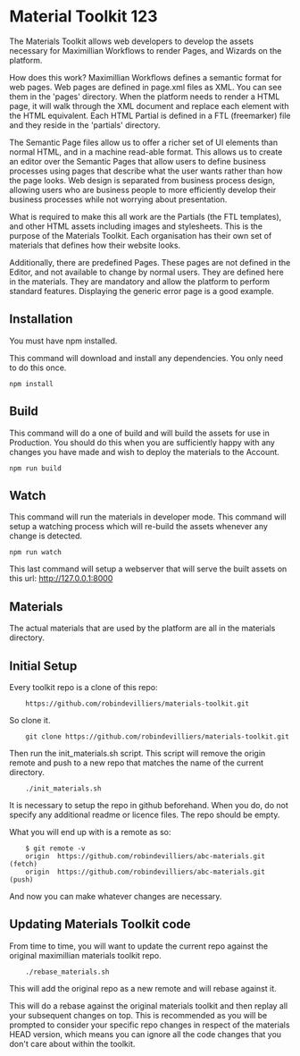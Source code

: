 # Material Toolkit 123

The Materials Toolkit allows web developers to develop the assets necessary for Maximillian Workflows to render Pages,
and Wizards on the platform.

How does this work? Maximillian Workflows defines a semantic format for web
pages. Web pages are defined in page.xml files as XML. You can see them in the &apos;pages&apos; directory. When
the platform needs to render a HTML page, it will walk through the XML document and replace each element with
the HTML equivalent. Each HTML Partial is defined in a FTL (freemarker) file and they reside in the &apos;partials&apos;
directory.

The Semantic Page files allow us to offer a richer set of UI elements than normal HTML, and in a machine
read-able format. This allows us to create an editor over the Semantic Pages that allow users to define
business processes using pages that describe what the user wants rather than how the page looks. Web design is
separated from business process design, allowing users who are business people to more efficiently develop
their business processes while not worrying about presentation.

What is required to make this all work are the Partials (the FTL templates), and other HTML assets including
images and stylesheets. This is the purpose of the Materials Toolkit. Each organisation has their own set of
materials that defines how their website looks.

Additionally, there are predefined Pages. These pages are not defined in the Editor, and not available to change
by normal users. They are defined here in the materials. They are mandatory and allow the platform to perform
standard features. Displaying the generic error page is a good example.

## Installation

You must have npm installed.

This command will download and install any dependencies. You only need to do this once.

```
npm install
```

## Build

This command will do a one of build and will build the assets for use in Production. You should do this when you are
sufficiently happy with any changes you have made and wish to deploy the materials to the Account.

```
npm run build
```

## Watch

This command will run the materials in developer mode. This command will setup a watching process which will re-build
the assets whenever any change is detected.

```
npm run watch
```

This last command will setup a webserver that will serve the built assets on this url:  http://127.0.0.1:8000

## Materials

The actual materials that are used by the platform are all in the materials directory.


## Initial Setup

Every toolkit repo is a clone of this repo:

```
    https://github.com/robindevilliers/materials-toolkit.git
```

So clone it.

```
    git clone https://github.com/robindevilliers/materials-toolkit.git
```

Then run the init_materials.sh script.  This script will remove the origin remote and push to a new repo
that matches the name of the current directory.

```
    ./init_materials.sh
```

It is necessary to setup the repo in github beforehand.  When you do, do not specify any additional readme or licence
files.  The repo  should be empty.

What you will  end up with is a remote as so:

```
    $ git remote -v
    origin  https://github.com/robindevilliers/abc-materials.git (fetch)
    origin  https://github.com/robindevilliers/abc-materials.git (push)
```

And now you can make  whatever changes are necessary.

## Updating Materials Toolkit code

From time to time, you will  want to update the current repo against the original maximillian materials toolkit repo.

```
    ./rebase_materials.sh
```

This will add the original repo as a new remote and will rebase against it.

This will do a rebase against the original materials toolkit and then replay all your subsequent changes on top.
This is recommended as you will be prompted to consider your specific repo changes in respect of the materials HEAD
version, which means you can ignore all the code changes that you don't care about within the toolkit.

